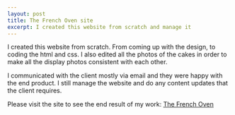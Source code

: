 ```yaml
---
layout: post
title: The French Oven site
excerpt: I created this website from scratch and manage it
---
```


I created this website from scratch. From coming up with the design, to coding the html and css. 
I also edited all the photos of the cakes in order to make all the display photos consistent with 
each other. 

I communicated with the client mostly via email and they were happy with the end product. I still 
manage the website and do any content updates that the client requires. 

Please visit the site to see the end result of my work:
<a href="http://www.thefrenchoven.on.ca/index.html">The French Oven</a>

